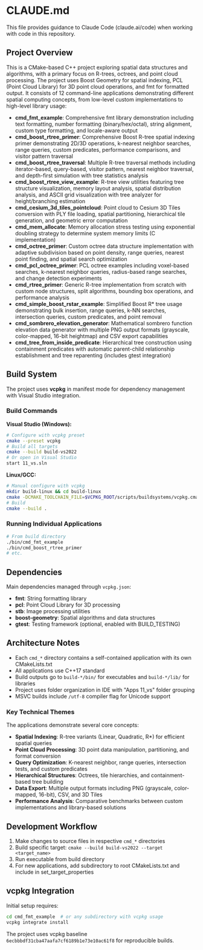 # CLAUDE.md

This file provides guidance to Claude Code (claude.ai/code) when working with code in this repository.

## Project Overview

This is a CMake-based C++ project exploring spatial data structures and algorithms, with a primary focus on R-trees, octrees, and point cloud processing. The project uses Boost Geometry for spatial indexing, PCL (Point Cloud Library) for 3D point cloud operations, and fmt for formatted output. It consists of 12 command-line applications demonstrating different spatial computing concepts, from low-level custom implementations to high-level library usage:

- **cmd_fmt_example**: Comprehensive fmt library demonstration including text formatting, number formatting (binary/hex/octal), string alignment, custom type formatting, and locale-aware output
- **cmd_boost_rtree_primer**: Comprehensive Boost R-tree spatial indexing primer demonstrating 2D/3D operations, k-nearest neighbor searches, range queries, custom predicates, performance comparisons, and visitor pattern traversal
- **cmd_boost_rtree_traversal**: Multiple R-tree traversal methods including iterator-based, query-based, visitor pattern, nearest neighbor traversal, and depth-first simulation with tree statistics analysis
- **cmd_boost_rtree_view_example**: R-tree view utilities featuring tree structure visualization, memory layout analysis, spatial distribution analysis, and ASCII grid visualization with tree analyzer for height/branching estimation
- **cmd_cesium_3d_tiles_pointcloud**: Point cloud to Cesium 3D Tiles conversion with PLY file loading, spatial partitioning, hierarchical tile generation, and geometric error computation
- **cmd_mem_allocate**: Memory allocation stress testing using exponential doubling strategy to determine system memory limits (C implementation)
- **cmd_octree_primer**: Custom octree data structure implementation with adaptive subdivision based on point density, range queries, nearest point finding, and spatial search optimization
- **cmd_pcl_octree_primer**: PCL octree examples including voxel-based searches, k-nearest neighbor queries, radius-based range searches, and change detection experiments
- **cmd_rtree_primer**: Generic R-tree implementation from scratch with custom node structures, split algorithms, bounding box operations, and performance analysis
- **cmd_simple_boost_rstar_example**: Simplified Boost R* tree usage demonstrating bulk insertion, range queries, k-NN searches, intersection queries, custom predicates, and point removal
- **cmd_sombrero_elevation_generator**: Mathematical sombrero function elevation data generator with multiple PNG output formats (grayscale, color-mapped, 16-bit heightmap) and CSV export capabilities
- **cmd_tree_from_inside_predicate**: Hierarchical tree construction using containment predicates with automatic parent-child relationship establishment and tree reparenting (includes gtest integration)

## Build System

The project uses **vcpkg** in manifest mode for dependency management with Visual Studio integration.

### Build Commands

**Visual Studio (Windows):**
```bash
# Configure with vcpkg preset
cmake --preset vcpkg
# Build all targets
cmake --build build-vs2022
# Or open in Visual Studio
start 11_vs.sln
```

**Linux/GCC:**
```bash
# Manual configure with vcpkg
mkdir build-linux && cd build-linux
cmake -DCMAKE_TOOLCHAIN_FILE=$VCPKG_ROOT/scripts/buildsystems/vcpkg.cmake ..
# Build
cmake --build .
```

### Running Individual Applications
```bash
# From build directory
./bin/cmd_fmt_example
./bin/cmd_boost_rtree_primer
# etc.
```

## Dependencies

Main dependencies managed through `vcpkg.json`:
- **fmt**: String formatting library
- **pcl**: Point Cloud Library for 3D processing
- **stb**: Image processing utilities
- **boost-geometry**: Spatial algorithms and data structures
- **gtest**: Testing framework (optional, enabled with BUILD_TESTING)

## Architecture Notes

- Each `cmd_*` directory contains a self-contained application with its own CMakeLists.txt
- All applications use C++17 standard
- Build outputs go to `build-*/bin/` for executables and `build-*/lib/` for libraries
- Project uses folder organization in IDE with "Apps 11_vs" folder grouping
- MSVC builds include `/utf-8` compiler flag for Unicode support

### Key Technical Themes

The applications demonstrate several core concepts:
- **Spatial Indexing**: R-tree variants (Linear, Quadratic, R*) for efficient spatial queries
- **Point Cloud Processing**: 3D point data manipulation, partitioning, and format conversion
- **Query Optimization**: K-nearest neighbor, range queries, intersection tests, and custom predicates
- **Hierarchical Structures**: Octrees, tile hierarchies, and containment-based tree building
- **Data Export**: Multiple output formats including PNG (grayscale, color-mapped, 16-bit), CSV, and 3D Tiles
- **Performance Analysis**: Comparative benchmarks between custom implementations and library-based solutions

## Development Workflow

1. Make changes to source files in respective `cmd_*` directories
2. Build specific target: `cmake --build build-vs2022 --target <target_name>`
3. Run executable from build directory
4. For new applications, add subdirectory to root CMakeLists.txt and include in set_target_properties

## vcpkg Integration

Initial setup requires:
```bash
cd cmd_fmt_example  # or any subdirectory with vcpkg usage
vcpkg integrate install
```

The project uses vcpkg baseline `6ecbbbdf31cba47aafa7cf6189b1e73e10ac61f8` for reproducible builds.